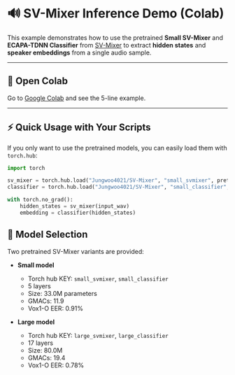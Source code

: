 # 🔊 SV-Mixer Inference Demo (Colab)

This example demonstrates how to use the pretrained **Small SV-Mixer** and **ECAPA-TDNN Classifier** from [SV-Mixer](https://github.com/Jungwoo4021/SV-Mixer) to extract **hidden states** and **speaker embeddings** from a single audio sample.

---

## 🚀 Open Colab
Go to [Google Colab](https://colab.research.google.com/drive/1_zGof1NGM5WgZ5sJtQfsy1D7rKq9RwxR?usp=sharing) and see the 5-line example.

---

## ⚡ Quick Usage with Your Scripts
If you only want to use the pretrained models, you can easily load them with `torch.hub`:

```python
import torch

sv_mixer = torch.hub.load("Jungwoo4021/SV-Mixer", "small_svmixer", pretrained=True).eval()
classifier = torch.hub.load("Jungwoo4021/SV-Mixer", "small_classifier", pretrained=True).eval()

with torch.no_grad():
    hidden_states = sv_mixer(input_wav)
    embedding = classifier(hidden_states)
```

## 🔧 Model Selection

Two pretrained SV-Mixer variants are provided:

- **Small model** 
  - Torch hub KEY: `small_svmixer`, `small_classifier`
  - 5 layers  
  - Size: 33.0M parameters  
  - GMACs: 11.9  
  - Vox1-O EER: 0.91%

- **Large model**  
  - Torch hub KEY: `large_svmixer`, `large_classifier`
  - 17 layers  
  - Size: 80.0M  
  - GMACs: 19.4  
  - Vox1-O EER: 0.78%